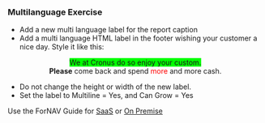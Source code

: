 ### Multilanguage Exercise

* Add a new multi language label for the report caption
* Add a multi language HTML label in the footer wishing your customer a nice day. Style it like this:

<div><p style="text-align: center;"><span style="background-color: #00ff00;">We at Cronus do so enjoy your custom.</span><br> <strong>Please</strong> come back and spend <span style="color: #ff0000;">more</span> and more cash.</p></div>

* Do not change the height or width of the new label.
* Set the label to Multiline = Yes, and Can Grow = Yes

Use the ForNAV Guide for [SaaS]() or [On Premise]()

<!-- ToDO -> edit links -->